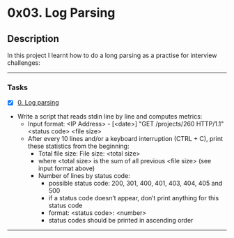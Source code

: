 # 0x03. Log Parsing

## Description

In this project I learnt how to do a long parsing as a practise for interview challenges:

---
### Tasks

+ [x] [0. Log parsing](./0-stats.py)

* Write a script that reads stdin line by line and computes metrics:
  + Input format: \<IP Address> - [\<date>] "GET /projects/260 HTTP/1.1" \<status code> \<file size>
  + After every 10 lines and/or a keyboard interruption (CTRL + C), print these statistics from the beginning:
    + Total file size: File size: \<total size>
    + where \<total size> is the sum of all previous \<file size> (see input format above)
    + Number of lines by status code:
      + possible status code: 200, 301, 400, 401, 403, 404, 405 and 500
      + if a status code doesn’t appear, don’t print anything for this status code
      + format: \<status code>: \<number>
      + status codes should be printed in ascending order

---
